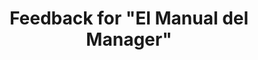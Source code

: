 ---
title: Feedback for "El Manual del Manager"
redirect_to: https://docs.google.com/forms/d/e/1FAIpQLSfxb6SiXYN1qJ6FjqFLDtH8ZVEL62f8bvSpY01f0cBLbxUU4w/viewform
---